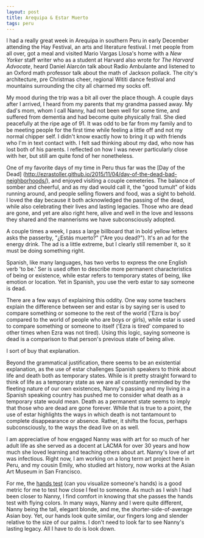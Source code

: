 ```yaml
---
layout: post
title: Arequipa & Estar Muerto
tags: peru
---
```

I had a really great week in Arequipa in southern Peru in early December attending the Hay Festival, an arts and literature festival. I met people from all over, got a meal and visited Mario Vargas Llosa's home with a *New Yorker* staff writer who as a student at Harvard also wrote for *The Harvard Advocate*, heard Daniel Alarcón talk about Radio Ambulante and listened to an Oxford math professor talk about the math of Jackson pollack. The city's architecture, pre Christmas cheer, regional Wititi dance festival and mountains surrounding the city all charmed my socks off. 

My mood during the trip was a bit all over the place though. A couple days after I arrived, I heard from my parents that my grandma passed away. My dad's mom, whom I call Nanny, had not been well for some time, and suffered from dementia and had become quite physically frail. She died peacefully at the ripe age of 91. It was odd to be far from my family and to be meeting people for the first time while feeling a little off and not my normal chipper self. I didn't know exactly how to bring it up with friends who I'm in text contact with. I felt sad thinking about my dad, who now has lost both of his parents. I reflected on how I was never particularly close with her, but still am quite fond of her nonetheless. 

One of my favorite days of my time in Peru thus far was the [Day of the Dead] (http://ezrastoller.github.io/2015/11/04/day-of-the-dead-bad-neighborhoods/), and enjoyed visiting a couple cemeteries. The balance of somber and cheerful, and as my dad would call it, the "good tumult" of kids running around, and people selling flowers and food, was a sight to behold. I loved the day because it both acknowledged the passing of the dead, while also celebrating their lives and lasting legacies. Those who are dead are gone, and yet are also right here, alive and well in the love and lessons they shared and the mannerisms we have subconsciously adopted. 

A couple times a week, I pass a large billboard that in bold yellow letters asks the passerby, "¿Estás muerto?" ("Are you dead?"). It's an ad for the energy drink. The ad is a little extreme, but I clearly still remember it, so it must be doing something right.

Spanish, like many languages, has two verbs to express the one English verb 'to be.' Ser is used often to describe more permanent characteristics of being or existence, while estar refers to temporary states of being, like emotion or location. Yet in Spanish, you use the verb estar to say someone is dead.

There are a few ways of explaining this oddity. One way some teachers explain the difference between ser and estar is by saying ser is used to compare something or someone to the rest of the world ('Ezra is boy' compared to the world of people who are boys or girls), while estar is used to compare something or someone to itself ('Ezra is tired' compared to other times when Ezra was not tired). Using this logic, saying someone is dead is a comparison to that person's previous state of being alive.

I sort of buy that explanation. 

Beyond the grammatical justification, there seems to be an existential explanation, as the use of estar challenges Spanish speakers to think about life and death both as temporary states. While is it pretty straight forward to think of life as a temporary state as we are all constantly reminded by the fleeting nature of our own existences, Nanny's passing and my living in a Spanish speaking country has pushed me to consider what death as a temporary state would mean. Death as a permanent state seems to imply that those who are dead are gone forever. While that is true to a point, the use of estar highlights the ways in which death is not tantamount to complete disappearance or absence. Rather, it shifts the focus, perhaps subconsciously, to the ways the dead live on as well. 

I am appreciative of how engaged Nanny was with art for so much of her adult life as she served as a docent at LACMA for over 30 years and how much she loved learning and teaching others about art. Nanny's love of art was infectious. Right now, I am working on a long term art project here in Peru, and my cousin Emily, who studied art history, now works at the Asian Art Museum in San Francisco.

For me, the [hands test](http://ezrastoller.github.io/2015/12/01/the-hands-test/) (can you visualize someone's hands) is a good metric for me to test how close I feel to someone. As much as I wish I had been closer to Nanny, I find comfort in knowing that she passes the hands test with flying colors. In many ways, Nanny and I were quite different, Nanny being the tall, elegant blonde, and me, the shorter-side-of-average Asian boy. Yet, our hands look quite similar, our fingers long and slender relative to the size of our palms. I don't need to look far to see Nanny's lasting legacy. All I have to do is look down. 

